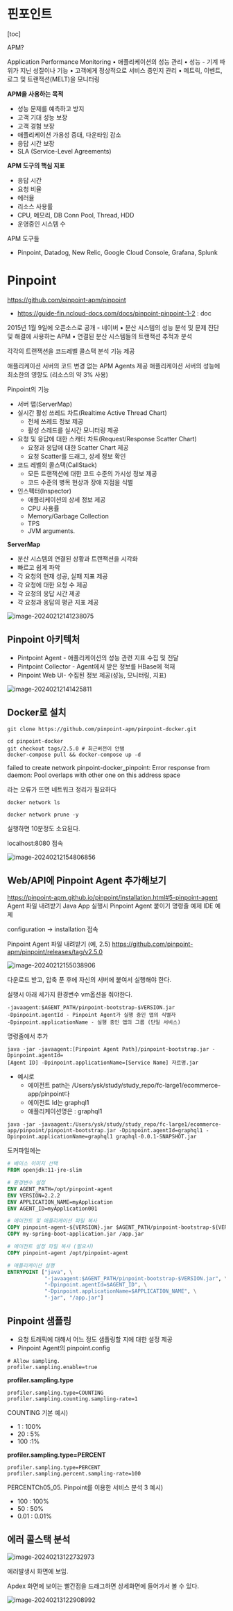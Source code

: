 # 핀포인트

[toc]

APM?

Application Performance Monitoring
• 애플리케이션의 성능 관리
• 성능 - 기계 따위가 지닌 성질이나 기능
• 고객에게 정상적으로 서비스 중인지 관리
• 메트릭, 이벤트, 로그 및 트랜잭션(MELT)을 모니터링

**APM을 사용하는 목적**

*  성능 문제를 예측하고 방지
* 고객 기대 성능 보장
* 고객 경험 보장
* 애플리케이션 가용성 증대, 다운타임 감소
* 응답 시간 보장
* SLA (Service-Level Agreements)

**APM 도구의 핵심 지표**

* 응답 시간
* 요청 비율
* 에러율
* 리소스 사용률
* CPU, 메모리, DB Conn Pool, Thread, HDD
* 운영중인 시스템 수

 APM 도구들

*  Pinpoint, Datadog, New Relic, Google Cloud Console, Grafana, Splunk



# Pinpoint

https://github.com/pinpoint-apm/pinpoint

* https://guide-fin.ncloud-docs.com/docs/pinpoint-pinpoint-1-2 : doc

2015년 1월 9일에 오픈소스로 공개 - 네이버
• 분산 시스템의 성능 분석 및 문제 진단 및 해결에 사용하는 APM
• 연결된 분산 시스템들의 트랜잭션 추적과 분석

각각의 트랜잭션을 코드레벨 콜스택 분석 기능 제공

애플리케이션 서버의 코드 변경 없는 APM Agents 제공
애플리케이션 서버의 성능에 최소한의 영향도 (리소스의 약 3% 사용)

Pinpoint의 기능

* 서버 맵(ServerMap)
* 실시간 활성 쓰레드 차트(Realtime Active Thread Chart)
  * 전체 쓰레드 정보 제공
  * 활성 스레드를 실시간 모니터링 제공
* 요청 및 응답에 대한 스캐터 차트(Request/Response Scatter Chart)
  * 요청과 응답에 대한 Scatter Chart 제공
  * 요청 Scatter를 드래그, 상세 정보 확인
* 코드 레벨의 콜스택(CallStack)
  * 모든 트랜잭션에 대한 코드 수준의 가시성 정보 제공
  * 코드 수준의 병목 현상과 장애 지점을 식별
* 인스펙터(Inspector)
  * 애플리케이션의 상세 정보 제공
  * CPU 사용률
  * Memory/Garbage Collection
  * TPS
  * JVM arguments.

**ServerMap**

*  분산 시스템의 연결된 상황과 트랜잭션을 시각화
* 빠르고 쉽게 파악
* 각 요청의 현재 성공, 실패 지표 제공
* 각 요청에 대한 요청 수 제공
* 각 요청의 응답 시간 제공
* 각 요청과 응답의 평균 지표 제공

![image-20240212141238075](./images//image-20240212141238075.png)



## Pinpoint 아키텍처

- ﻿﻿Pintpoint Agent - 애플리케이션의 성능 관련 지표 수집 및 전달
- ﻿﻿Pintpoint Collector - Agent에서 받은 정보를 HBase에 적재
- ﻿﻿Pinpoint Web UI- 수집된 정보 제공(성능, 모니터링, 지표)

![image-20240212141425811](./images//image-20240212141425811.png)

## Docker로 설치

```
git clone https://github.com/pinpoint-apm/pinpoint-docker.git

cd pinpoint-docker
git checkout tags/2.5.0 # 최근버전이 안됌 
docker-compose pull && docker-compose up -d
```

failed to create network pinpoint-docker_pinpoint: Error response from daemon: Pool overlaps with other one on this address space 

라는 오류가 뜨면 네트워크 정리가 필요하다

```
docker network ls

docker network prune -y
```

실행하면 10분정도 소요된다. 

localhost:8080 접속

![image-20240212154806856](./images//image-20240212154806856.png)

## Web/API에 Pinpoint Agent 추가해보기
https://pinpoint-apm.github.io/pinpoint/installation.html#5-pinpoint-agent
Agent 파일 내려받기
Java App 실행시 Pinpoint Agent 붙이기
명령줄 예제
IDE 예제



configuration -> installation 접속 

Pinpoint Agent 파일 내려받기 (예, 2.5)
https://github.com/pinpoint-apm/pinpoint/releases/tag/v2.5.0

![image-20240212155038906](./images//image-20240212155038906.png)

다운로드 받고, 압축 푼 후에 자신의 서버에 붙여서 실행해야 한다.

실행시 아래 세가지 환경변수 vm옵션을 줘야한다.

```
-javaagent:$AGENT_PATH/pinpoint-bootstrap-$VERSION.jar
-Dpinpoint.agentId - Pinpoint Agent가 실행 중인 앱의 식별자
-Dpinpoint.applicationName - 실행 중인 앱의 그룹 (단일 서비스)
```

명령줄에서 추가
```
java -jar -javaagent:[Pinpoint Agent Path]/pinpoint-bootstrap.jar -Dpinpoint.agentId=
[Agent ID] -Dpinpoint.applicationName=[Service Name] 자르명.jar
```

* 예시로 
  * 에이전트 path는 /Users/ysk/study/study_repo/fc-large1/ecommerce-app/pinpoint다 
  * 에이전트 Id는 graphql1
  * 애플리케이션명은 : graphql1

```
java -jar -javaagent:/Users/ysk/study/study_repo/fc-large1/ecommerce-app/pinpoint/pinpoint-bootstrap.jar -Dpinpoint.agentId=graphql1 -Dpinpoint.applicationName=graphql1 graphql-0.0.1-SNAPSHOT.jar
```

도커파일에는

```dockerfile
# 베이스 이미지 선택
FROM openjdk:11-jre-slim

# 환경변수 설정
ENV AGENT_PATH=/opt/pinpoint-agent
ENV VERSION=2.2.2
ENV APPLICATION_NAME=myApplication
ENV AGENT_ID=myApplication001

# 에이전트 및 애플리케이션 파일 복사
COPY pinpoint-agent-${VERSION}.jar $AGENT_PATH/pinpoint-bootstrap-${VERSION}.jar
COPY my-spring-boot-application.jar /app.jar

# 에이전트 설정 파일 복사 (필요시)
COPY pinpoint-agent /opt/pinpoint-agent

# 애플리케이션 실행
ENTRYPOINT ["java", \
            "-javaagent:$AGENT_PATH/pinpoint-bootstrap-$VERSION.jar", \
            "-Dpinpoint.agentId=$AGENT_ID", \
            "-Dpinpoint.applicationName=$APPLICATION_NAME", \
            "-jar", "/app.jar"]
```



## Pinpoint 샘플링

- ﻿﻿요청 트래픽에 대해서 어느 정도 샘플링할 지에 대한 설정 제공
- ﻿﻿Pinpoint Agent의 pinpoint.config

```
# Allow sampling.
profiler.sampling.enable=true
```

**profiler.sampling.type**

```
profiler.sampling.type=COUNTING
profiler.sampling.counting.sampling-rate=1
```

COUNTING
기본
예시)

* 1 : 100%
* 20 : 5%
* 100 :1%

**profiler.sampling.type=PERCENT**

```
profiler.sampling.type=PERCENT
profiler.sampling.percent.sampling-rate=100
```

PERCENTCh05_05. Pinpoint를 이용한 서비스 분석 3
예시)

* 100 : 100%
* 50 : 50%
* 0.01 : 0.01%

## 에러 콜스택 분석

![image-20240213122732973](./images//image-20240213122732973.png)

에러발생시 화면에 보임.

Apdex 화면에 보이는 빨간점을 드래그하면 상세화면에 들어가서 볼 수 있다.

![image-20240213122908992](./images//image-20240213122908992.png)



